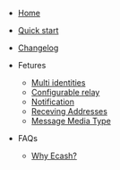 <!-- docs/_sidebar.md -->

- [Home](/)
- [Quick start](start.md)
- [Changelog](Changelog.md)
- Fetures

  - [Multi identities](fetures/multi-identities.md)
  - [Configurable relay](fetures/configurable-relay.md)
  - [Notification](fetures/notifications.md)
  - [Receving Addresses](fetures/receving_addresses.md)
  - [Message Media Type](fetures/message_media_type.md)

- FAQs
  - [Why Ecash?](FAQs/why-ecash.md)
